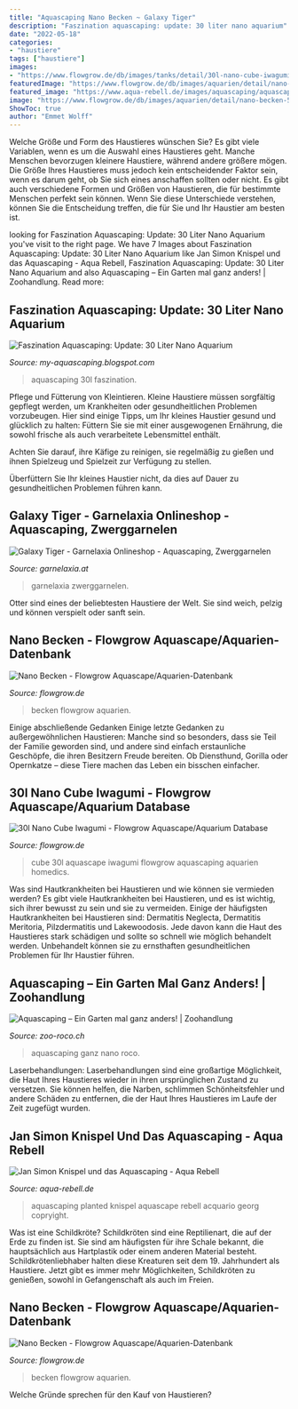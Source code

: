 ```yaml
---
title: "Aquascaping Nano Becken ~ Galaxy Tiger"
description: "Faszination aquascaping: update: 30 liter nano aquarium"
date: "2022-05-18"
categories:
- "haustiere"
tags: ["haustiere"]
images:
- "https://www.flowgrow.de/db/images/tanks/detail/30l-nano-cube-iwagumi-54ac026439292.jpg"
featuredImage: "https://www.flowgrow.de/db/images/aquarien/detail/nano-becken-531491d963ead.jpg"
featured_image: "https://www.aqua-rebell.de/images/aquascaping/aquascaping-planted-aquarium-2011-xl.jpg"
image: "https://www.flowgrow.de/db/images/aquarien/detail/nano-becken-531491d963ead.jpg"
ShowToc: true
author: "Emmet Wolff"
---
```



Welche Größe und Form des Haustieres wünschen Sie?
Es gibt viele Variablen, wenn es um die Auswahl eines Haustieres geht. Manche Menschen bevorzugen kleinere Haustiere, während andere größere mögen. Die Größe Ihres Haustieres muss jedoch kein entscheidender Faktor sein, wenn es darum geht, ob Sie sich eines anschaffen sollten oder nicht. Es gibt auch verschiedene Formen und Größen von Haustieren, die für bestimmte Menschen perfekt sein können. Wenn Sie diese Unterschiede verstehen, können Sie die Entscheidung treffen, die für Sie und Ihr Haustier am besten ist.

	

		
looking for Faszination Aquascaping: Update: 30 Liter Nano Aquarium you've visit to the right page. We have 7 Images about Faszination Aquascaping: Update: 30 Liter Nano Aquarium like Jan Simon Knispel und das Aquascaping - Aqua Rebell, Faszination Aquascaping: Update: 30 Liter Nano Aquarium and also Aquascaping – Ein Garten mal ganz anders! | Zoohandlung. Read more:
		
    
## Faszination Aquascaping: Update: 30 Liter Nano Aquarium

<img loading=lazy src="https://3.bp.blogspot.com/-DRjShIXR3hQ/U1aT1-sEjqI/AAAAAAAABXA/Jr8t6Hbj74k/s1600/30L-Nano-BicoStone.jpg" onerror="this.onerror=null;this.src='https://tse2.mm.bing.net/th?id=OIP.C_xuvTkkRjK8YQDWLZXr4gHaE7&amp;pid=15.1';" alt="Faszination Aquascaping: Update: 30 Liter Nano Aquarium">

_Source: my-aquascaping.blogspot.com_

>aquascaping 30l faszination. 

	

Pflege und Fütterung von Kleintieren.
Kleine Haustiere müssen sorgfältig gepflegt werden, um Krankheiten oder gesundheitlichen Problemen vorzubeugen. Hier sind einige Tipps, um Ihr kleines Haustier gesund und glücklich zu halten:
Füttern Sie sie mit einer ausgewogenen Ernährung, die sowohl frische als auch verarbeitete Lebensmittel enthält.

Achten Sie darauf, ihre Käfige zu reinigen, sie regelmäßig zu gießen und ihnen Spielzeug und Spielzeit zur Verfügung zu stellen.

Überfüttern Sie Ihr kleines Haustier nicht, da dies auf Dauer zu gesundheitlichen Problemen führen kann.

    
## Galaxy Tiger - Garnelaxia Onlineshop - Aquascaping, Zwerggarnelen

<img loading=lazy src="http://www.garnelaxia.at/WebRoot/Store2/Shops/es10563248/56EF/4879/D741/3D9C/39BF/50ED/8963/73ED/GX7A4309.jpg" onerror="this.onerror=null;this.src='https://tse4.mm.bing.net/th?id=OIP.DqSXohfUZX0FReliWWzCnQHaE8&amp;pid=15.1';" alt="Galaxy Tiger - Garnelaxia Onlineshop - Aquascaping, Zwerggarnelen">

_Source: garnelaxia.at_

>garnelaxia zwerggarnelen. 

	

Otter sind eines der beliebtesten Haustiere der Welt. Sie sind weich, pelzig und können verspielt oder sanft sein.

    
## Nano Becken - Flowgrow Aquascape/Aquarien-Datenbank

<img loading=lazy src="https://www.flowgrow.de/db/images/aquarien/detail/nano-becken-531491d963ead.jpg" onerror="this.onerror=null;this.src='https://tse4.mm.bing.net/th?id=OIP.Z2zxVl1WpL9rhMjRWIwxQgHaFj&amp;pid=15.1';" alt="Nano Becken - Flowgrow Aquascape/Aquarien-Datenbank">

_Source: flowgrow.de_

>becken flowgrow aquarien. 

	

Einige abschließende Gedanken
Einige letzte Gedanken zu außergewöhnlichen Haustieren: Manche sind so besonders, dass sie Teil der Familie geworden sind, und andere sind einfach erstaunliche Geschöpfe, die ihren Besitzern Freude bereiten. Ob Diensthund, Gorilla oder Opernkatze – diese Tiere machen das Leben ein bisschen einfacher.

    
## 30l Nano Cube Iwagumi - Flowgrow Aquascape/Aquarium Database

<img loading=lazy src="https://www.flowgrow.de/db/images/tanks/detail/30l-nano-cube-iwagumi-54ac026439292.jpg" onerror="this.onerror=null;this.src='https://tse4.mm.bing.net/th?id=OIP.GnZwp2Agfgi0XnOl67v3dwHaJ4&amp;pid=15.1';" alt="30l Nano Cube Iwagumi - Flowgrow Aquascape/Aquarium Database">

_Source: flowgrow.de_

>cube 30l aquascape iwagumi flowgrow aquascaping aquarien homedics. 

	

Was sind Hautkrankheiten bei Haustieren und wie können sie vermieden werden?
Es gibt viele Hautkrankheiten bei Haustieren, und es ist wichtig, sich ihrer bewusst zu sein und sie zu vermeiden. Einige der häufigsten Hautkrankheiten bei Haustieren sind: Dermatitis Neglecta, Dermatitis Meritoria, Pilzdermatitis und Lakewoodosis. Jede davon kann die Haut des Haustieres stark schädigen und sollte so schnell wie möglich behandelt werden. Unbehandelt können sie zu ernsthaften gesundheitlichen Problemen für Ihr Haustier führen.

    
## Aquascaping – Ein Garten Mal Ganz Anders! | Zoohandlung

<img loading=lazy src="https://www.zoo-roco.ch/news/wp-content/uploads/Nano-Becken.jpg" onerror="this.onerror=null;this.src='https://tse3.mm.bing.net/th?id=OIP.d026oI69qZ05ndH488sCXwHaIp&amp;pid=15.1';" alt="Aquascaping – Ein Garten mal ganz anders! | Zoohandlung">

_Source: zoo-roco.ch_

>aquascaping ganz nano roco. 

	

Laserbehandlungen:
Laserbehandlungen sind eine großartige Möglichkeit, die Haut Ihres Haustieres wieder in ihren ursprünglichen Zustand zu versetzen. Sie können helfen, die Narben, schlimmen Schönheitsfehler und andere Schäden zu entfernen, die der Haut Ihres Haustieres im Laufe der Zeit zugefügt wurden.

    
## Jan Simon Knispel Und Das Aquascaping - Aqua Rebell

<img loading=lazy src="https://www.aqua-rebell.de/images/aquascaping/aquascaping-planted-aquarium-2011-xl.jpg" onerror="this.onerror=null;this.src='https://tse1.mm.bing.net/th?id=OIP.Twhhdh0IQIMj4dYyMGajbgHaDV&amp;pid=15.1';" alt="Jan Simon Knispel und das Aquascaping - Aqua Rebell">

_Source: aqua-rebell.de_

>aquascaping planted knispel aquascape rebell acquario georg copryight. 

	

Was ist eine Schildkröte?
Schildkröten sind eine Reptilienart, die auf der Erde zu finden ist. Sie sind am häufigsten für ihre Schale bekannt, die hauptsächlich aus Hartplastik oder einem anderen Material besteht. Schildkrötenliebhaber halten diese Kreaturen seit dem 19. Jahrhundert als Haustiere. Jetzt gibt es immer mehr Möglichkeiten, Schildkröten zu genießen, sowohl in Gefangenschaft als auch im Freien.

    
## Nano Becken - Flowgrow Aquascape/Aquarien-Datenbank

<img loading=lazy src="https://www.flowgrow.de/db/images/aquarien/detail/nano-becken-531492add9d88.jpg" onerror="this.onerror=null;this.src='https://tse3.mm.bing.net/th?id=OIP.7kprecoXWtua-I0cx24NfAHaFj&amp;pid=15.1';" alt="Nano Becken - Flowgrow Aquascape/Aquarien-Datenbank">

_Source: flowgrow.de_

>becken flowgrow aquarien. 

	

Welche Gründe sprechen für den Kauf von Haustieren?


